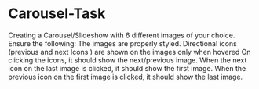 # Carousel-Task
Creating a Carousel/Slideshow with 6 different images of your choice. Ensure the following: The images are properly styled. Directional icons (previous and next Icons ) are shown on the images only when hovered On clicking the icons, it should show the next/previous image. When the next icon on the last image is clicked, it should show the first image. When the previous icon on the first image is clicked, it should show the last image.
